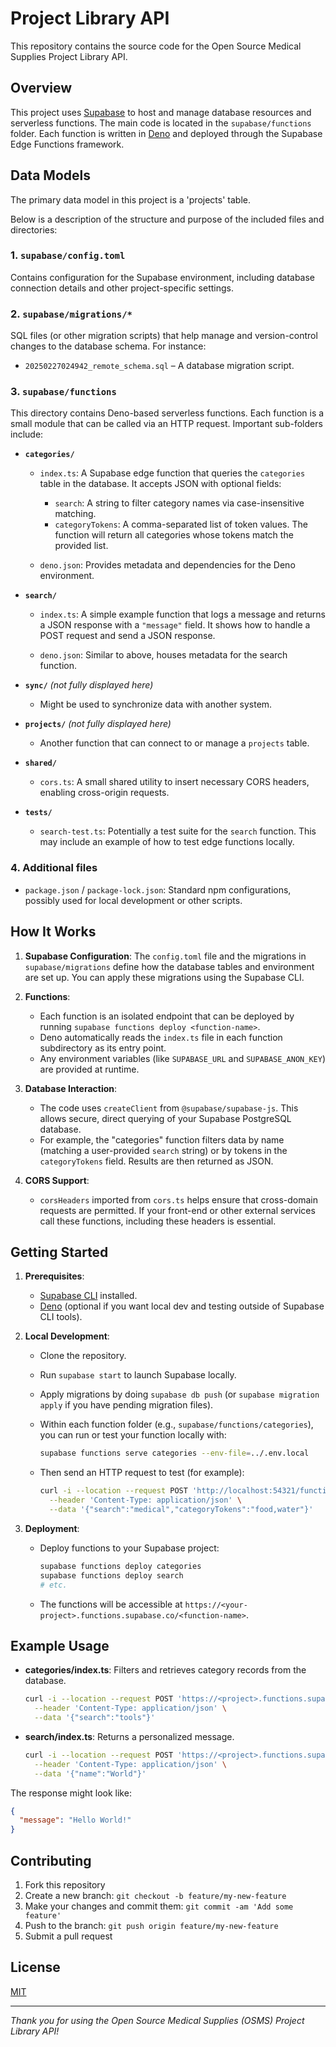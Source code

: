# Project Library API

This repository contains the source code for the Open Source Medical Supplies Project Library API.

## Overview

This project uses [Supabase](https://supabase.com/) to host and manage database resources and serverless functions. The main code is located in the `supabase/functions` folder. Each function is written in [Deno](https://deno.land/) and deployed through the Supabase Edge Functions framework.

## Data Models

The primary data model in this project is a 'projects' table.


Below is a description of the structure and purpose of the included files and directories:

### 1. `supabase/config.toml`
Contains configuration for the Supabase environment, including database connection details and other project-specific settings.

### 2. `supabase/migrations/*`
SQL files (or other migration scripts) that help manage and version-control changes to the database schema. For instance:
- `20250227024942_remote_schema.sql` – A database migration script.

### 3. `supabase/functions`
This directory contains Deno-based serverless functions. Each function is a small module that can be called via an HTTP request. Important sub-folders include:

- **`categories/`**
  - `index.ts`: A Supabase edge function that queries the `categories` table in the database. It accepts JSON with optional fields:
    - `search`: A string to filter category names via case-insensitive matching.
    - `categoryTokens`: A comma-separated list of token values. The function will return all categories whose tokens match the provided list.

  - `deno.json`: Provides metadata and dependencies for the Deno environment.

- **`search/`**
  - `index.ts`: A simple example function that logs a message and returns a JSON response with a `"message"` field. It shows how to handle a POST request and send a JSON response.

  - `deno.json`: Similar to above, houses metadata for the search function.

- **`sync/`** *(not fully displayed here)*
  - Might be used to synchronize data with another system.

- **`projects/`** *(not fully displayed here)*
  - Another function that can connect to or manage a `projects` table.

- **`shared/`**
  - `cors.ts`: A small shared utility to insert necessary CORS headers, enabling cross-origin requests.

- **`tests/`**
  - `search-test.ts`: Potentially a test suite for the `search` function. This may include an example of how to test edge functions locally.

### 4. Additional files
- `package.json` / `package-lock.json`: Standard npm configurations, possibly used for local development or other scripts.

## How It Works

1. **Supabase Configuration**: The `config.toml` file and the migrations in `supabase/migrations` define how the database tables and environment are set up. You can apply these migrations using the Supabase CLI.

2. **Functions**: 
   - Each function is an isolated endpoint that can be deployed by running `supabase functions deploy <function-name>`.
   - Deno automatically reads the `index.ts` file in each function subdirectory as its entry point.
   - Any environment variables (like `SUPABASE_URL` and `SUPABASE_ANON_KEY`) are provided at runtime.

3. **Database Interaction**:
   - The code uses `createClient` from `@supabase/supabase-js`. This allows secure, direct querying of your Supabase PostgreSQL database.
   - For example, the "categories" function filters data by name (matching a user-provided `search` string) or by tokens in the `categoryTokens` field. Results are then returned as JSON.

4. **CORS Support**:
   - `corsHeaders` imported from `cors.ts` helps ensure that cross-domain requests are permitted. If your front-end or other external services call these functions, including these headers is essential.

## Getting Started

1. **Prerequisites**:
   - [Supabase CLI](https://supabase.com/docs/guides/cli) installed.
   - [Deno](https://deno.land/) (optional if you want local dev and testing outside of Supabase CLI tools).

2. **Local Development**:
   - Clone the repository.
   - Run `supabase start` to launch Supabase locally.
   - Apply migrations by doing `supabase db push` (or `supabase migration apply` if you have pending migration files).
   - Within each function folder (e.g., `supabase/functions/categories`), you can run or test your function locally with:

     ```bash
     supabase functions serve categories --env-file=../.env.local
     ```
   - Then send an HTTP request to test (for example):

     ```bash
     curl -i --location --request POST 'http://localhost:54321/functions/v1/categories' \
       --header 'Content-Type: application/json' \
       --data '{"search":"medical","categoryTokens":"food,water"}'
     ```

3. **Deployment**:
   - Deploy functions to your Supabase project:

     ```bash
     supabase functions deploy categories
     supabase functions deploy search
     # etc.
     ```
   - The functions will be accessible at `https://<your-project>.functions.supabase.co/<function-name>`.

## Example Usage

- **categories/index.ts**: Filters and retrieves category records from the database.
  ```bash
  curl -i --location --request POST 'https://<project>.functions.supabase.co/categories' \
    --header 'Content-Type: application/json' \
    --data '{"search":"tools"}'
  ```

- **search/index.ts**: Returns a personalized message.
  ```bash
  curl -i --location --request POST 'https://<project>.functions.supabase.co/search' \
    --header 'Content-Type: application/json' \
    --data '{"name":"World"}'
  ```

The response might look like:

```json
{
  "message": "Hello World!"
}
```

## Contributing

1. Fork this repository
2. Create a new branch: `git checkout -b feature/my-new-feature`
3. Make your changes and commit them: `git commit -am 'Add some feature'`
4. Push to the branch: `git push origin feature/my-new-feature`
5. Submit a pull request

## License

[MIT](LICENSE)

---

*Thank you for using the Open Source Medical Supplies (OSMS) Project Library API!*
